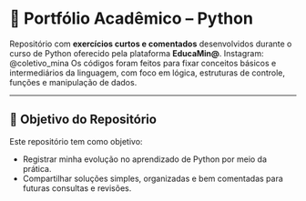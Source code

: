 # 🐍 Portfólio Acadêmico – Python

Repositório com **exercícios curtos e comentados** desenvolvidos durante o curso de Python oferecido pela plataforma **EducaMin@**. Instagram: @coletivo_mina 
Os códigos foram feitos para fixar conceitos básicos e intermediários da linguagem, com foco em lógica, estruturas de controle, funções e manipulação de dados.

---

## 🎯 Objetivo do Repositório

Este repositório tem como objetivo:

- Registrar minha evolução no aprendizado de Python por meio da prática.  
- Compartilhar soluções simples, organizadas e bem comentadas para futuras consultas e revisões.
